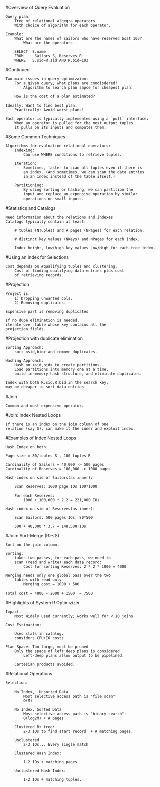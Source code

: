 


#Overview of Query Evaluation

    Query plan:
        Tree of relational algegra operators
        With choice of algorithm for each operator.
    
    Example:
        What are the names of sailors who have reserved boat 103?
            What are the operators
            
        SELECT  S.name    
        FROM     Sailors S, Reserves R
        WHERE   S.sid=R.sid AND R.bid=103
        

#Continued

    Two main issues in query optimizaion:
        For a given query, what plans are condisdered?
            Algorithm to search plan sapce for cheapest plan.
            
        How is the cost of a plan estimated?
        
    Ideally: Want to find best plan.
        Practically: Avoid worst plans!
        
    Each operator is typically implemented using a `pull` interface:
        When an operator is pulled for the next output tuples
        it pulls on its inputs and computes them.
    
    
#Some Common Techniques

    Algorithms for evaluation relational operators:
        Indexing: 
            Can use WHERE conditions to retrieve tuples.
        
        Iteration: 
            Sometimes, faster to scan all tuples even if there is 
            an index. (And sometimes, we can scan the data entries
            in an index instead of the table itself.)
            
        Partitioning:
            By using sorting or hashing, we can partition the
            input and replace an expensive operation by similar 
            operations on small inputs.
            
#Statistics and Catalogs

    Need information about the relations and indexes
    Catalogs typically contain at least:
        
        # tubles (NTuples) and # pages (NPages) for each relation.

        # distinct key values (NKeys) and NPages for each index.
        
        Index height, low/high key values Low/High for each tree index.
        

#Using an Index for Selections

    Cost depends on #qualifying tuples and clustering.
        Cost of finding qualifying data entries plus cost
        of retrieving records.
        
#Projection
    
    Project is:
        1) Dropping unwanted cols.
        2) Removing duplicates.
        
    Expensive part is removing duplicates
    
    If no dupe elimination is needed,
    iterate over table whose key contains all the 
    projection fields.
    
    
#Projection with duplicate elimination

    Sorting Approach:
        sort <sid,bid> and remove duplicates.
        
    Hashing Approach:
        Hash on <sid,bid> to create partitions.
        Load partitions into memory one at a time,
        build in-memory hash structure, and eliminate duplicates.
        
    Index with both R.sid,R.bid in the search key,
    may be cheaper to sort data entries.
        
        
#Join 
    
    Common and most expensive operator.


#Join: Index Nested Loops

    If there is an index on the join column of one
    relation (say S), can make it the inner and exploit index.
    
#Examples of Index Nested Loops

    Hash Index on both.
    
    Page size = 80/tuples S , 100 tuples R
    
    Cardinality of Sailors = 40,000 -> 500 pages
    Cardinality of Reserves = 100,000 -> 1000 pages
    
    Hash-index on sid of Sailors(as inner):
    
        Scan Reserves: 1000 page IOs 100*1000
        
        For each Reserves:
            1000 + 100,000 * 2.2 = 221,000 IOs
            
    Hash-index on sid of Reserves(as inner):
        
        Scan Sailors: 500 pages IOs, 80*500
        
        500 + 40,000 * 3.7 = 148,500 IOs
        
    
#Join: Sort-Merge (R><S)

    Sort on the join column.
    
    Sorting:
        takes two passes, for each pass, we need to 
        scan (read and write) each data record:
            Cost for sorting Reserves: 2 * 2 * 1000 = 4000
            
    Merging needs only one global pass over the two
        tables with read only
            Merging cost = 1000 + 500
            
    Total cost = 4000 + 2000 + 1500  = 7500
        
        
#Highlights of System R Optimizizer

    Impact:
        Most Widely used currently; works well for < 10 joins
        
    Cost Estimation:
        
        Uses stats in catalog.
        considers CPU+IO costs
        
    Plan Space: Too large, must be pruned
        Only the space of left deep plans is considered
            Left-deep plans allow output to be pipelined.
        
        Cartesian products avoided.
        
        
#Relational Operations

    
    Selection:
    
        No Index,  Unsorted Data
            Most selective access path is "file scan"
            O(M)
            
        No Index, Sorted Data
            Most selective access path is "binary search".
            O(log2M) + # pages
            
        Clustered B+ tree:
            2-3 IOs to find start record  + # matching pages.
            
        Unclustered 
            2-3 IOs... Every single match 
        
        Clustered Hash Index:
        
            1-2 IOs + matching pages
        
        Unclustered Hash Index:
            
            1-2 IOs + matching tuples.
            

        
            
        
        
        
        